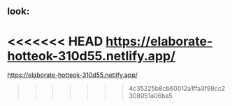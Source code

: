 
## look:

<<<<<<< HEAD
https://elaborate-hotteok-310d55.netlify.app/
=======
https://elaborate-hotteok-310d55.netlify.app/
>>>>>>> 4c35225b8cb60012a1ffa3f98cc2308051a06ba5
